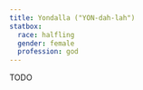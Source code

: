 ```yaml
---
title: Yondalla ("YON-dah-lah")
statbox:
  race: halfling
  gender: female
  profession: god
---
```


TODO
